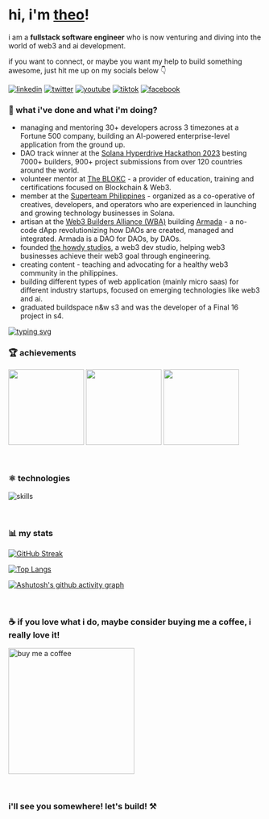 # hi, i'm [theo](https://theoin.tech/)!

<p>i am a <b>fullstack software engineer</b> who is now venturing and diving into the world of web3 and ai development.</p>
<p>if you want to connect, or maybe you want my help to build something awesome, just hit me up on my socials below 👇</p>

[![linkedin](https://img.shields.io/badge/linkedin-%230077b5.svg?&style=flat-square&logo=linkedin&logoColor=white)](https://www.linkedin.com/in/theoroque/)
[![twitter](https://img.shields.io/badge/twitter-%231da1f2.svg?&style=flat-square&logo=twitter&logoColor=white)](https://twitter.com/theointech)
[![youtube](https://img.shields.io/badge/youtube-%23ff0000.svg?&style=flat-square&logo=youtube&logoColor=white)](https://www.youtube.com/@theointech)
[![tiktok](https://img.shields.io/badge/tiktok-%23000000.svg?&style=flat-square&logo=tiktok&logoColor=white)](https://www.tiktok.com/@theointech)
[![facebook](https://img.shields.io/badge/facebook-%231877f2.svg?&style=flat-square&logo=facebook&logoColor=white)](https://www.facebook.com/theoroque95)

### 🌱 what i've done and what i'm doing?

- managing and mentoring 30+ developers across 3 timezones at a Fortune 500 company, building an AI-powered enterprise-level application from the ground up.
- DAO track winner at the <a href="https://solana.com/hyperdrive" target="_blank">Solana Hyperdrive Hackathon 2023</a> besting 7000+ builders, 900+ project submissions from over 120 countries around the world.
- volunteer mentor at <a href="https://theblokc.com/" target="_blank">The BLOKC</a> - a provider of education, training and certifications focused on Blockchain & Web3.
- member at the <a href="https://phl.superteam.fun/" target="_blank">Superteam Philippines</a> - organized as a co-operative of creatives, developers, and operators who are experienced in launching and growing technology businesses in Solana.
- artisan at the <a href="https://www.web3builders.dev/" target="_blank">Web3 Builders Alliance (WBA)</a> building <a href="https://www.TheArmadaDAO.xyz/" target="_blank">Armada</a> - a no-code dApp revolutionizing how DAOs are created, managed and integrated. Armada is a DAO for DAOs, by DAOs.
- founded <a href="https://thehowdystudios.com/" target="_blank">the howdy studios</a>, a web3 dev studio, helping web3 businesses achieve their web3 goal through engineering.
- creating content - teaching and advocating for a healthy web3 community in the philippines.
- building different types of web application (mainly micro saas) for different industry startups, focused on emerging technologies like web3 and ai.
- graduated buildspace n&w s3 and was the developer of a Final 16 project in s4.

[![typing svg](https://readme-typing-svg.herokuapp.com/?lines=i'm+building+nonstop;but+you+can+still+hire+me+:d)](https://git.io/typing-svg)

### 🏆 achievements

<a href="https://dorahacks.io/badge/b5775" target="_blank"><img src="https://raw.githubusercontent.com/theointech/theointech/main/Polygon [APAC] DevX Hackathon Winner.png" height="150"/></a>
<a href="https://opensea.io/assets/matic/0x5c4e5ae2adead056fd39badce6a5a0e4cebec3ee/12" target="_blank"><img src="https://raw.githubusercontent.com/theointech/theointech/main/nw-s3-cert.jpg" height="150"/></a>
<a href="https://www.credly.com/badges/c1aea045-1f54-42ac-90da-6a0f3d182135/public_url" target="_blank"><img src="https://raw.githubusercontent.com/theointech/theointech/main/AWS Certified - Cloud Practitioner.png" height="150"/></a>

<br />

### ⚛️ technologies

![skills](https://skillicons.dev/icons?i=vercel,aws,azure,supabase,ts,react,next,tailwind,rust,solidity,graphql,mysql,git,figma&theme=light)

<br />

### 📊 my stats

[![GitHub Streak](https://streak-stats.demolab.com/?user=theointech)](https://git.io/streak-stats)

[![Top Langs](https://github-readme-stats.vercel.app/api/top-langs/?username=theointech&layout=compact&theme=radical)](https://github.com/anuraghazra/github-readme-stats)

[![Ashutosh's github activity graph](https://github-readme-activity-graph.vercel.app/graph?username=theointech&theme=tokyo-night)](https://github.com/theointech/github-readme-activity-graph)

<br />

### ☕ if you love what i do, maybe consider buying me a coffee, i really love it!

<a href="https://www.buymeacoffee.com/theointech" target="_blank"><img src="https://cdn.buymeacoffee.com/buttons/v2/default-black.png" alt="buy me a coffee" width="250" ></a>

<br />

### i'll see you somewhere! let's build! ⚒️
